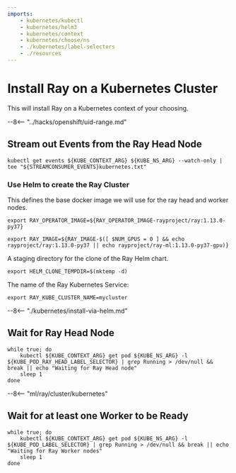 ```yaml
---
imports:
    - kubernetes/kubectl
    - kubernetes/helm3
    - kubernetes/context
    - kubernetes/choose/ns
    - ./kubernetes/label-selectors
    - ./resources
---
```


# Install Ray on a Kubernetes Cluster

This will install Ray on a Kubernetes context of your choosing.

--8<-- "../hacks/openshift/uid-range.md"

## Stream out Events from the Ray Head Node

```shell.async
kubectl get events ${KUBE_CONTEXT_ARG} ${KUBE_NS_ARG} --watch-only | tee "${STREAMCONSUMER_EVENTS}kubernetes.txt"
```

### Use Helm to create the Ray Cluster

This defines the base docker image we will use for the ray head and worker nodes.

```shell
export RAY_OPERATOR_IMAGE=${RAY_OPERATOR_IMAGE-rayproject/ray:1.13.0-py37}
```

```shell
export RAY_IMAGE=${RAY_IMAGE-$([ $NUM_GPUS = 0 ] && echo rayproject/ray:1.13.0-py37 || echo rayproject/ray-ml:1.13.0-py37-gpu)}
```

A staging directory for the clone of the Ray Helm chart.

```shell
export HELM_CLONE_TEMPDIR=$(mktemp -d)
```

The name of the Ray Kubernetes Service:

```shell
export RAY_KUBE_CLUSTER_NAME=mycluster
```

--8<-- "./kubernetes/install-via-helm.md"

## Wait for Ray Head Node

```shell
while true; do
    kubectl ${KUBE_CONTEXT_ARG} get pod ${KUBE_NS_ARG} -l ${KUBE_POD_RAY_HEAD_LABEL_SELECTOR} | grep Running > /dev/null && break || echo "Waiting for Ray Head node"
    sleep 1
done
```

--8<-- "ml/ray/cluster/kubernetes"

## Wait for at least one Worker to be Ready

```shell
while true; do
    kubectl ${KUBE_CONTEXT_ARG} get pod ${KUBE_NS_ARG} -l ${KUBE_POD_LABEL_SELECTOR} | grep Running > /dev/null && break || echo "Waiting for Ray Worker nodes"
    sleep 1
done
```
